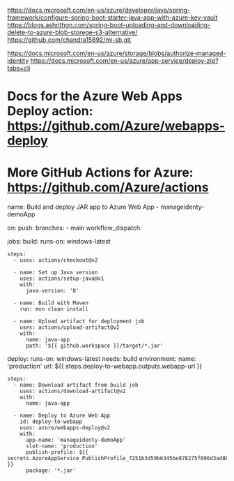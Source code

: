 
https://docs.microsoft.com/en-us/azure/developer/java/spring-framework/configure-spring-boot-starter-java-app-with-azure-key-vault
https://blogs.ashrithgn.com/spring-boot-uploading-and-downloading-delete-to-azure-blob-storege-s3-alternative/
https://github.com/chandra15892/mi-sb.git

https://docs.microsoft.com/en-us/azure/storage/blobs/authorize-managed-identity
https://docs.microsoft.com/en-us/azure/app-service/deploy-zip?tabs=cli


# Docs for the Azure Web Apps Deploy action: https://github.com/Azure/webapps-deploy
# More GitHub Actions for Azure: https://github.com/Azure/actions

name: Build and deploy JAR app to Azure Web App - manageidenty-demoApp

on:
  push:
    branches:
      - main
  workflow_dispatch:

jobs:
  build:
    runs-on: windows-latest

    steps:
      - uses: actions/checkout@v2

      - name: Set up Java version
        uses: actions/setup-java@v1
        with:
          java-version: '8'

      - name: Build with Maven
        run: mvn clean install

      - name: Upload artifact for deployment job
        uses: actions/upload-artifact@v2
        with:
          name: java-app
          path: '${{ github.workspace }}/target/*.jar'

  deploy:
    runs-on: windows-latest
    needs: build
    environment:
      name: 'production'
      url: ${{ steps.deploy-to-webapp.outputs.webapp-url }}

    steps:
      - name: Download artifact from build job
        uses: actions/download-artifact@v2
        with:
          name: java-app

      - name: Deploy to Azure Web App
        id: deploy-to-webapp
        uses: azure/webapps-deploy@v2
        with:
          app-name: 'manageidenty-demoApp'
          slot-name: 'production'
          publish-profile: ${{ secrets.AzureAppService_PublishProfile_7251b3d59b6345be878275f896d3ad8b }}
          package: '*.jar'